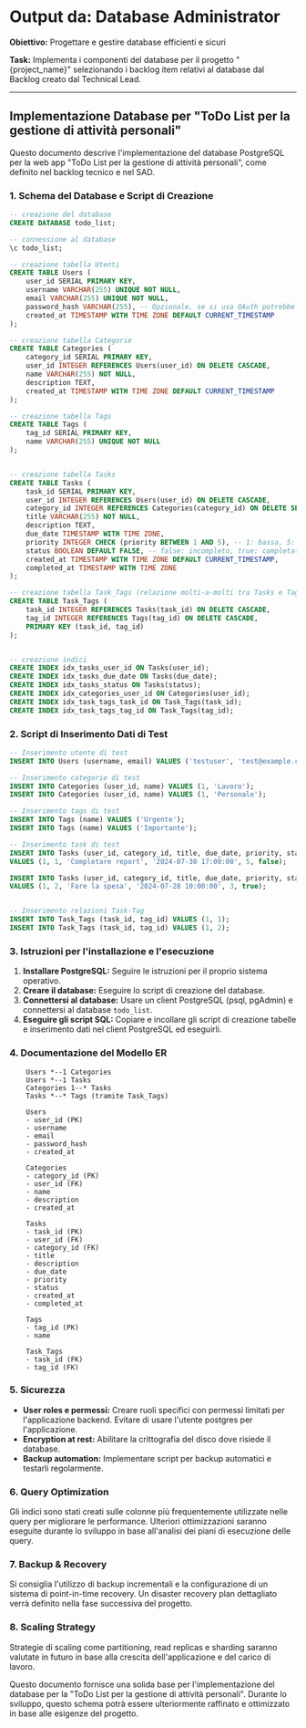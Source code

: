 # Output da: Database Administrator

**Obiettivo:** Progettare e gestire database efficienti e sicuri

**Task:** Implementa i componenti del database per il progetto "{project_name}" selezionando i backlog item relativi al database dal Backlog creato dal Technical Lead. 


---

## Implementazione Database per "ToDo List per la gestione di attività personali"

Questo documento descrive l'implementazione del database PostgreSQL per la web app "ToDo List per la gestione di attività personali", come definito nel backlog tecnico e nel SAD.

### 1. Schema del Database e Script di Creazione

```sql
-- creazione del database
CREATE DATABASE todo_list;

-- connessione al database
\c todo_list;

-- creazione tabella Utenti
CREATE TABLE Users (
    user_id SERIAL PRIMARY KEY,
    username VARCHAR(255) UNIQUE NOT NULL,
    email VARCHAR(255) UNIQUE NOT NULL,
    password_hash VARCHAR(255), -- Opzionale, se si usa OAuth potrebbe non servire
    created_at TIMESTAMP WITH TIME ZONE DEFAULT CURRENT_TIMESTAMP
);

-- creazione tabella Categorie
CREATE TABLE Categories (
    category_id SERIAL PRIMARY KEY,
    user_id INTEGER REFERENCES Users(user_id) ON DELETE CASCADE,
    name VARCHAR(255) NOT NULL,
    description TEXT,
    created_at TIMESTAMP WITH TIME ZONE DEFAULT CURRENT_TIMESTAMP
);

-- creazione tabella Tags
CREATE TABLE Tags (
    tag_id SERIAL PRIMARY KEY,
    name VARCHAR(255) UNIQUE NOT NULL
);


-- creazione tabella Tasks
CREATE TABLE Tasks (
    task_id SERIAL PRIMARY KEY,
    user_id INTEGER REFERENCES Users(user_id) ON DELETE CASCADE,
    category_id INTEGER REFERENCES Categories(category_id) ON DELETE SET NULL, -- permette di eliminare la categoria mantenendo il task
    title VARCHAR(255) NOT NULL,
    description TEXT,
    due_date TIMESTAMP WITH TIME ZONE,
    priority INTEGER CHECK (priority BETWEEN 1 AND 5), -- 1: bassa, 5: alta
    status BOOLEAN DEFAULT FALSE, -- false: incompleto, true: completato
    created_at TIMESTAMP WITH TIME ZONE DEFAULT CURRENT_TIMESTAMP,
    completed_at TIMESTAMP WITH TIME ZONE
);

-- creazione tabella Task_Tags (relazione molti-a-molti tra Tasks e Tags)
CREATE TABLE Task_Tags (
    task_id INTEGER REFERENCES Tasks(task_id) ON DELETE CASCADE,
    tag_id INTEGER REFERENCES Tags(tag_id) ON DELETE CASCADE,
    PRIMARY KEY (task_id, tag_id)
);


-- creazione indici
CREATE INDEX idx_tasks_user_id ON Tasks(user_id);
CREATE INDEX idx_tasks_due_date ON Tasks(due_date);
CREATE INDEX idx_tasks_status ON Tasks(status);
CREATE INDEX idx_categories_user_id ON Categories(user_id);
CREATE INDEX idx_task_tags_task_id ON Task_Tags(task_id);
CREATE INDEX idx_task_tags_tag_id ON Task_Tags(tag_id);


```

### 2. Script di Inserimento Dati di Test

```sql
-- Inserimento utente di test
INSERT INTO Users (username, email) VALUES ('testuser', 'test@example.com');

-- Inserimento categorie di test
INSERT INTO Categories (user_id, name) VALUES (1, 'Lavoro');
INSERT INTO Categories (user_id, name) VALUES (1, 'Personale');

-- Inserimento tags di test
INSERT INTO Tags (name) VALUES ('Urgente');
INSERT INTO Tags (name) VALUES ('Importante');

-- Inserimento task di test
INSERT INTO Tasks (user_id, category_id, title, due_date, priority, status) 
VALUES (1, 1, 'Completare report', '2024-07-30 17:00:00', 5, false);

INSERT INTO Tasks (user_id, category_id, title, due_date, priority, status) 
VALUES (1, 2, 'Fare la spesa', '2024-07-28 10:00:00', 3, true);


-- Inserimento relazioni Task-Tag
INSERT INTO Task_Tags (task_id, tag_id) VALUES (1, 1);
INSERT INTO Task_Tags (task_id, tag_id) VALUES (1, 2);

```


### 3. Istruzioni per l'installazione e l'esecuzione

1. **Installare PostgreSQL:** Seguire le istruzioni per il proprio sistema operativo.
2. **Creare il database:** Eseguire lo script di creazione del database.
3. **Connettersi al database:** Usare un client PostgreSQL (psql, pgAdmin) e connettersi al database `todo_list`.
4. **Eseguire gli script SQL:** Copiare e incollare gli script di creazione tabelle e inserimento dati nel client PostgreSQL ed eseguirli.

### 4. Documentazione del Modello ER

```
    Users *--1 Categories
    Users *--1 Tasks
    Categories 1--* Tasks
    Tasks *--* Tags (tramite Task_Tags)

    Users
    - user_id (PK)
    - username
    - email
    - password_hash
    - created_at

    Categories
    - category_id (PK)
    - user_id (FK)
    - name
    - description
    - created_at

    Tasks
    - task_id (PK)
    - user_id (FK)
    - category_id (FK)
    - title
    - description
    - due_date
    - priority
    - status
    - created_at
    - completed_at

    Tags
    - tag_id (PK)
    - name

    Task_Tags
    - task_id (FK)
    - tag_id (FK)

```

### 5. Sicurezza

- **User roles e permessi:** Creare ruoli specifici con permessi limitati per l'applicazione backend. Evitare di usare l'utente postgres per l'applicazione.
- **Encryption at rest:** Abilitare la crittografia del disco dove risiede il database.
- **Backup automation:** Implementare script per backup automatici e testarli regolarmente.


### 6. Query Optimization

Gli indici sono stati creati sulle colonne più frequentemente utilizzate nelle query per migliorare le performance.  Ulteriori ottimizzazioni saranno eseguite durante lo sviluppo in base all'analisi dei piani di esecuzione delle query.

### 7. Backup & Recovery

Si consiglia l'utilizzo di backup incrementali e la configurazione di un sistema di point-in-time recovery.  Un disaster recovery plan dettagliato verrà definito nella fase successiva del progetto.

### 8. Scaling Strategy

Strategie di scaling come partitioning, read replicas e sharding saranno valutate in futuro in base alla crescita dell'applicazione e del carico di lavoro.


Questo documento fornisce una solida base per l'implementazione del database per la "ToDo List per la gestione di attività personali".  Durante lo sviluppo, questo schema potrà essere ulteriormente raffinato e ottimizzato in base alle esigenze del progetto.

